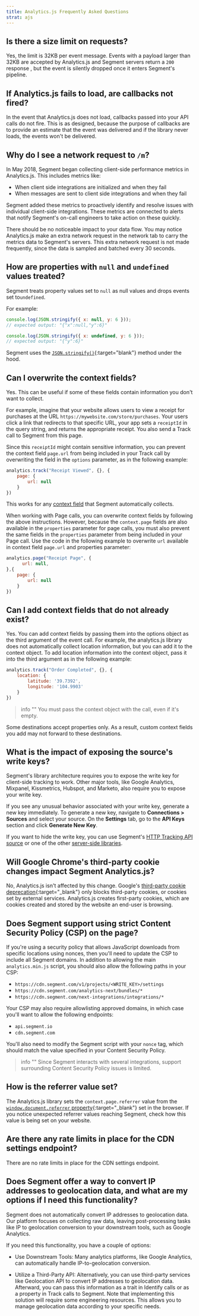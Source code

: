 ```yaml
---
title: Analytics.js Frequently Asked Questions
strat: ajs
---
```


## Is there a size limit on requests?

Yes, the limit is 32KB per event message. Events with a payload larger than 32KB are accepted by Analytics.js and Segment servers return a `200` response , but the event is silently dropped once it enters Segment's pipeline. 

## If Analytics.js fails to load, are callbacks not fired?

In the event that Analytics.js does not load, callbacks passed into your API calls do not fire. This is as designed, because the purpose of callbacks are to provide an estimate that the event was delivered and if the library never loads, the events won't be delivered.

## Why do I see a network request to `/m`?

In May 2018, Segment began collecting client-side performance metrics in Analytics.js. This includes metrics like:

- When client side integrations are initialized and when they fail
- When messages are sent to client side integrations and when they fail

Segment added these metrics to proactively identify and resolve issues with individual client-side integrations. These metrics are connected to alerts that notify Segment's on-call engineers to take action on these quickly.

There should be no noticeable impact to your data flow. You may notice Analytics.js make an extra network request in the network tab to carry the metrics data to Segment's servers. This extra network request is not made frequently, since the data is sampled and batched every 30 seconds.

## How are properties with `null` and `undefined` values treated?

Segment treats property values set to `null` as null values and drops events set to`undefined`.

For example:

```js
console.log(JSON.stringify({ x: null, y: 6 }));
// expected output: "{"x":null,"y":6}"

console.log(JSON.stringify({ x: undefined, y: 6 }));
// expected output: "{"y":6}"
```
Segment uses the [`JSON.stringify()`](https://developer.mozilla.org/en-US/docs/Web/JavaScript/Reference/Global_Objects/JSON/stringify){:target="blank"} method under the hood. 
## Can I overwrite the context fields?

Yes. This can be useful if some of these fields contain information you don't want to collect.

For example, imagine that your website allows users to view a receipt for purchases at the URL `https://mywebsite.com/store/purchases`.  Your users click a link that redirects to that specific URL, your app sets a `receiptId` in the query string, and returns the appropriate receipt.  You also send a Track call to Segment from this page.

Since this `receiptId` might contain sensitive information, you can prevent the context field `page.url` from being included in your Track call by overwriting the field in the `options` parameter, as in the following example:

```js
analytics.track("Receipt Viewed", {}, {
    page: {
        url: null
    }
})
```
This works for any [context field](/docs/connections/spec/common/#context) that Segment automatically collects.

When working with Page calls, you can overwrite context fields by following the above instructions. However, because the `context.page` fields are also available in the `properties` parameter for page calls, you must also prevent the same fields in the `properties` parameter from being included in your Page call. Use the code in the following example to overwrite `url` available in context field `page.url` and properties parameter:

```js
analytics.page("Receipt Page", {
      url: null,
},{
    page: {
        url: null
    }
})
```

## Can I add context fields that do not already exist?

Yes. You can add context fields by passing them into the options object as the third argument of the event call. For example, the analytics.js library does not automatically collect location information, but you can add it to the context object. To add location information into the context object, pass it into the third argument as in the following example:

```js
analytics.track("Order Completed", {}, {
    location: {
        latitude: '39.7392',
        longitude: '104.9903'
    }
})
```

> info ""
> You must pass the context object with the call, even if it's empty.

Some destinations accept properties only. As a result, custom context fields you add may not forward to these destinations.

## What is the impact of exposing the source's write keys?

Segment's library architecture requires you to expose the write key for client-side tracking to work. Other major tools, like Google Analytics, Mixpanel, Kissmetrics, Hubspot, and Marketo, also require you to expose your write key.

If you see any unusual behavior associated with your write key, generate a new key immediately. To generate a new key, navigate to **Connections > Sources** and select your source. On the **Settings** tab, go to the **API Keys** section and click **Generate New Key**.

If you want to hide the write key, you can use Segment's [HTTP Tracking API source](/docs/connections/sources/catalog/libraries/server/http-api/) or one of the other [server-side libraries](/docs/connections/sources/catalog/#server).

## Will Google Chrome's third-party cookie changes impact Segment Analytics.js?

No, Analytics.js isn't affected by this change. Google's [third-party cookie deprecation](https://developers.google.com/privacy-sandbox/3pcd){:target="_blank"} only blocks third-party cookies, or cookies set by external services. Analytics.js creates first-party cookies, which are cookies created and stored by the website an end-user is browsing. 


## Does Segment support using strict Content Security Policy (CSP) on the page?

If you're using a security policy that allows JavaScript downloads from specific locations using nonces, then you'll need to update the CSP to include all Segment domains. In addition to allowing the main `analytics.min.js` script, you should also allow the following paths in your CSP:
- `https://cdn.segment.com/v1/projects/<WRITE_KEY>/settings`
- `https://cdn.segment.com/analytics-next/bundles/*`
- `https://cdn.segment.com/next-integrations/integrations/*`

Your CSP may also require allowlisting approved domains, in which case you'll want to allow the following endpoints: 
- `api.segment.io`
- `cdn.segment.com`

You'll also need to modify the Segment script with your `nonce` tag, which should match the value specified in your Content Security Policy.

> info ""
> Since Segment interacts with several integrations, support surrounding Content Security Policy issues is limited.

## How is the referrer value set?

The Analytics.js library sets the `context.page.referrer` value from the [`window.document.referrer` property](https://developer.mozilla.org/en-US/docs/Web/API/Document/referrer){:target="_blank"} set in the browser. If you notice unexpected referrer values reaching Segment, check how this value is being set on your website.

## Are there any rate limits in place for the CDN settings endpoint?

There are no rate limits in place for the CDN settings endpoint.

## Does Segment offer a way to convert IP addresses to geolocation data, and what are my options if I need this functionality?

Segment does not automatically convert IP addresses to geolocation data. Our platform focuses on collecting raw data, leaving post-processing tasks like IP to geolocation conversion to your downstream tools, such as Google Analytics.

If you need this functionality, you have a couple of options:

* Use Downstream Tools: Many analytics platforms, like Google Analytics, can automatically handle IP-to-geolocation conversion.

* Utilize a Third-Party API: Alternatively, you can use third-party services like Geolocation API to convert IP addresses to geolocation data. Afterward, you can pass this information as a trait in Identify calls or as a property in Track calls to Segment. Note that implementing this solution will require some engineering resources. This allows you to manage geolocation data according to your specific needs.


